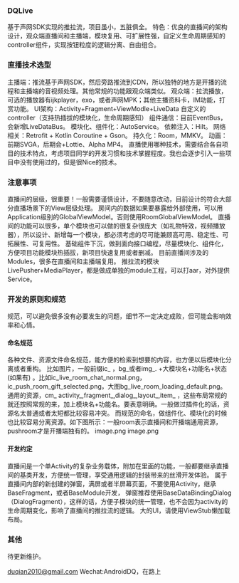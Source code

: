 ### DQLive

基于声网SDK实现的推拉流，项目虽小，五脏俱全。
特色：优良的直播间的架构设计，观众端直播间和主播端，模块复用、可扩展性强，自定义生命周期感知的controller组件，实现按钮粒度的逻辑分离、自由组合。

### 直播技术选型

主播端：推流基于声网SDK，然后旁路推流到CDN，所以独特的地方是开播的流程和主播端的音视频处理。其他常规的功能跟观众端类似。
观众端：拉流播放，可选的播放器有ijkplayer，exo，或者声网MPK；其他主播资料卡，IM功能，打赏功能。
UI架构：Activity+Fragment+ViewModle+LiveData
自定义的controller（支持热插拔的模块化，生命周期感知）
组件通信：目前EventBus，会新增LiveDataBus。 
模块化、组件化：AutoService。 
依赖注入：Hilt。 
网络相关：Retrofit + Kotlin Coroutine + Gson。 
持久化：Room，MMKV。 
动画：前期SVGA，后期会+Lottie、Alpha MP4。
直播使用哪种技术，需要结合各自项目的技术特点，考虑项目同学的开发习惯和技术掌握程度。我也会逐步引入一些项目中没有使用过的，但是很Nice的技术。

### 注意事项

直播间的层级，很重要！一般需要谨慎设计，不要随意改动，目前设计的符合大部分直播场景下的View层级处理。
房间内的数据如果要暴露给外部使用，可以用Application级别的GlobalViewModel。否则使用RoomGlobalViewModel。
直播间的功能可以很多，单个模块也可以做的很复杂很庞大（如礼物特效，视频播放器），所以设计、新增每一个模块，都必须考虑的尽可能兼顾高可用、稳定性、可拓展性、可复用性。
基础组件下沉，做到面向接口编程，尽量模块化、组件化，方便项目功能模块热插拔，新项目快速复用或者删减。 目前直播间涉及的Modules，很多在直播间和主播端复用。
推拉流的模块LivePusher+MediaPlayer，都是做成单独的module工程，可以打aar，对外提供Service。

### 开发的原则和规范

规范，可以避免很多没有必要发生的问题，细节不一定决定成败，但可能会影响效率和心情。

#### 命名规范

各种文件、资源文件命名规范，能方便的检索到想要的内容，也方便以后模块化分离或者重构。 比如图片，一般前缀ic_ ，bg_或者img_. +大模块名+功能名+状态(如果有)
。比如ic_live_room_chat_normal.png，ic_push_room_gift_selected.png，大图bg_live_room_loading_default.png。
通用的资源，cm_
activity_,fragment_,dialog_,layout_,item_
，这些布局常规的就还按照常规的来，加上模块名+功能名。要表意明确。一般做过插件化的话，资源名太普通或者太短都比较容易冲突。
而规范的命名，做组件化、模块化的时候也比较容易分离资源。如下图所示：一般room表示直播间和开播端通用资源，pushroom才是开播端独有的。
image.png image.png

#### 开发约定

直播间是一个单Activity的复杂业务载体，附加在里面的功能，一般都要继承直播间的基类开发，方便统一管理，享受通用逻辑的封装带来的丝滑开发体验。
属于直播间内部的新创建的弹窗，满屏或者半屏幕页面，不要使用Activity，继承BaseFragment，或者BaseModule开发，
弹窗推荐使用BaseDataBindingDialog（DialogFragment），这样的话，方便子模块的统一管理，也不会因为activity的生命周期变化，影响了直播间的推拉流的逻辑。
大的UI，请使用ViewStub懒加载布局。

### 其他
待更新维护。

duqian2010@gmail.com
Wechat:AndroidDQ，在路上
